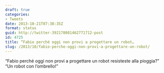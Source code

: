 ```yaml
---
draft: true
categories:
- Tweets
date: 2013-10-21T07:38:35Z
format: status
guid: http://twitter-392178081462771712-post
id: 4725
title: “Fabio perché oggi non provi a progettare un robot…
slug: /2013/10/fabio-perche-oggi-non-provi-a-progettare-un-robot/
---
```


“Fabio perché oggi non provi a progettare un robot resisteste alla pioggia?” “Un robot con l’ombrello!”